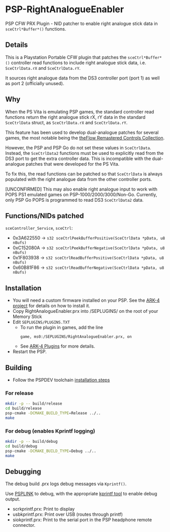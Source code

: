 # PSP-RightAnalogueEnabler

PSP CFW PRX Plugin - NID patcher to enable right analogue stick data in `sceCtrl*Buffer*()` functions.

## Details

This is a Playstation Portable CFW plugin that patches the `sceCtrl*Buffer*()` controller read functions to include right analogue stick data, i.e. `SceCtrlData.rX` and `SceCtrlData.rY`.

It sources right analogue data from the DS3 controller port (port 1) as well as port 2 (officially unused).

## Why

When the PS Vita is emulating PSP games, the standard controller read functions return the right analogue stick rX, rY data in the standard `SceCtrlData` struct, as `SceCtrlData.rX` and `SceCtrlData.rY`.

This feature has been used to develop dual-analogue patches for several games, the most notable being the [theFlow Remastered Controls Collection](https://github.com/TheOfficialFloW/RemasteredControls). 

However, the PSP and PSP Go do not set these values in `SceCtrlData`. Instead, the `SceCtrlData2` functions must be used to explicitly read from the DS3 port to get the extra controller data. This is incompatible with the dual-analogue patches that were developed for the PS Vita.

To fix this, the read functions can be patched so that `SceCtrlData` is always populated with the right analogue data from the other controller ports.

\[UNCONFIRMED\] This may also enable right analogue input to work with POPS PS1 emulated games on PSP-1000/2000/3000/Non-Go. Currently, only PSP Go POPS is programmed to read DS3 `SceCtrlData2` data.

## Functions/NIDs patched

`sceController_Service`, `sceCtrl`:

* 0x3A622550 -> `s32 sceCtrlPeekBufferPositive(SceCtrlData *pData, u8 nBufs)`
* 0xC152080A -> `s32 sceCtrlPeekBufferNegative(SceCtrlData *pData, u8 nBufs)`
* 0x1F803938 -> `s32 sceCtrlReadBufferPositive(SceCtrlData *pData, u8 nBufs)`
* 0x60B81F86 -> `s32 sceCtrlReadBufferNegative(SceCtrlData *pData, u8 nBufs)`

## Installation

* You will need a custom firmware installed on your PSP. See the [ARK-4 project](github.com/PSP-Archive/ARK-4) for details on how to install it.
* Copy RightAnalogueEnabler.prx into /SEPLUGINS/ on the root of your Memory Stick
* Edit `SEPLUGINS/PLUGINS.TXT`
  * To run the plugin in games, add the line
    ```
    game, ms0:/SEPLUGINS/RightAnalogueEnabler.prx, on
    ```
  * See [ARK-4 Plugins](https://github.com/PSP-Archive/ARK-4/wiki/Plugins) for more details. 
* Restart the PSP.

## Building

* Follow the PSPDEV toolchain [installation steps](https://pspdev.github.io/installation.html)

### For release

```bash
mkdir -p -- build/release
cd build/release
psp-cmake -DCMAKE_BUILD_TYPE=Release ../..
make
```

### For debug (enables Kprintf logging)

```bash
mkdir -p -- build/debug
cd build/debug
psp-cmake -DCMAKE_BUILD_TYPE=Debug ../..
make
```

## Debugging

The debug build .prx logs debug messages via `Kprintf()`.

Use [PSPLINK](https://github.com/pspdev/psplinkusb) to debug, with the appropriate [kprintf tool](https://github.com/pspdev/psplinkusb/tree/master/tools) to enable debug output.

* scrkprintf.prx: Print to display
* usbkprintf.prx: Print over USB (routes through printf)
* siokprintf.prx: Print to the serial port in the PSP headphone remote connector.